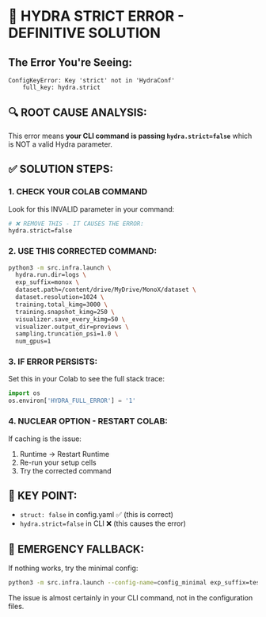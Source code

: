 # 🚨 HYDRA STRICT ERROR - DEFINITIVE SOLUTION

## The Error You're Seeing:
```
ConfigKeyError: Key 'strict' not in 'HydraConf'
    full_key: hydra.strict
```

## 🔍 ROOT CAUSE ANALYSIS:
This error means **your CLI command is passing `hydra.strict=false`** which is NOT a valid Hydra parameter.

## ✅ SOLUTION STEPS:

### 1. CHECK YOUR COLAB COMMAND
Look for this INVALID parameter in your command:
```bash
# ❌ REMOVE THIS - IT CAUSES THE ERROR:
hydra.strict=false
```

### 2. USE THIS CORRECTED COMMAND:
```bash
python3 -m src.infra.launch \
  hydra.run.dir=logs \
  exp_suffix=monox \
  dataset.path=/content/drive/MyDrive/MonoX/dataset \
  dataset.resolution=1024 \
  training.total_kimg=3000 \
  training.snapshot_kimg=250 \
  visualizer.save_every_kimg=50 \
  visualizer.output_dir=previews \
  sampling.truncation_psi=1.0 \
  num_gpus=1
```

### 3. IF ERROR PERSISTS:
Set this in your Colab to see the full stack trace:
```python
import os
os.environ['HYDRA_FULL_ERROR'] = '1'
```

### 4. NUCLEAR OPTION - RESTART COLAB:
If caching is the issue:
1. Runtime → Restart Runtime
2. Re-run your setup cells
3. Try the corrected command

## 🎯 KEY POINT:
- `struct: false` in config.yaml ✅ (this is correct)
- `hydra.strict=false` in CLI ❌ (this causes the error)

## 🔧 EMERGENCY FALLBACK:
If nothing works, try the minimal config:
```bash
python3 -m src.infra.launch --config-name=config_minimal exp_suffix=test
```

The issue is almost certainly in your CLI command, not in the configuration files.